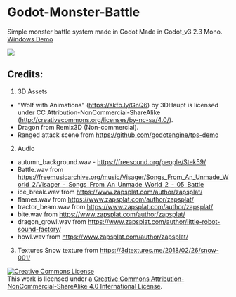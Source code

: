 # Godot-Monster-Battle
Simple monster battle system made in Godot
Made in Godot_v3.2.3 Mono.
[Windows Demo](https://github.com/fazil47/Godot-Monster-Battle/releases/tag/1.0)

![](Media/monster-battle.gif)

## Credits:
1) 3D Assets
- "Wolf with Animations" (https://skfb.ly/GnQ6) by 3DHaupt is licensed under CC Attribution-NonCommercial-ShareAlike (http://creativecommons.org/licenses/by-nc-sa/4.0/).
- Dragon from Remix3D (Non-commercial).
- Ranged attack scene from https://github.com/godotengine/tps-demo
2) Audio
- autumn_background.wav - https://freesound.org/people/Stek59/
- Battle.wav from https://freemusicarchive.org/music/Visager/Songs_From_An_Unmade_World_2/Visager_-_Songs_From_An_Unmade_World_2_-_05_Battle
- ice_break.wav from https://www.zapsplat.com/author/zapsplat/
- flames.wav from https://www.zapsplat.com/author/zapsplat/
- tractor_beam.wav from https://www.zapsplat.com/author/zapsplat/
- bite.wav from https://www.zapsplat.com/author/zapsplat/
- dragon_growl.wav from https://www.zapsplat.com/author/little-robot-sound-factory/
- howl.wav from https://www.zapsplat.com/author/zapsplat/
3) Textures
Snow texture from https://3dtextures.me/2018/02/26/snow-001/

<a rel="license" href="http://creativecommons.org/licenses/by-nc-sa/4.0/"><img alt="Creative Commons License" style="border-width:0" src="https://i.creativecommons.org/l/by-nc-sa/4.0/88x31.png" /></a><br />This work is licensed under a <a rel="license" href="http://creativecommons.org/licenses/by-nc-sa/4.0/">Creative Commons Attribution-NonCommercial-ShareAlike 4.0 International License</a>.
